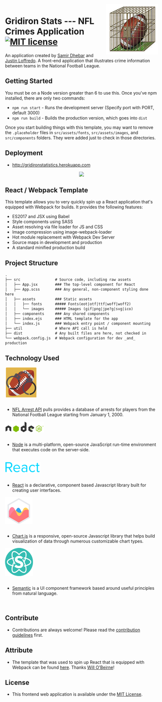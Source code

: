 <img src="src/assets/images/football.jpg" align="right" />

# Gridiron Stats --- NFL Crimes Application <br> [![MIT license](https://img.shields.io/badge/license-MIT-blue.svg)](https://raw.githubusercontent.com/samirdhebar/Gridiron_Stats/master/LICENSE.md)
An application created by [Samir Dhebar](https://github.com/samirdhebar) and [Justin Loffredo](https://github.com/justloffredo). A front-end application that illustrates crime information between teams in the National Football League.

## Getting Started

You must be on a Node version greater than 6 to use this. Once you've npm
installed, there are only two commands:

* `npm run start` - Runs the development server (Specify port with PORT, default 3000)
* `npm run build` - Builds the production version, which goes into `dist`

Once you start building things with this template, you may want to remove the
`.placeholder` files in `src/assets/fonts`, `src/assets/images`, and
`src/components` folders. They were added just to check in those directories.

## Deployment

* http://gridironstatistics.herokuapp.com

<p style="text-align: center;">
	<img src= "https://media.giphy.com/media/3ohs7Kmj4PaV9HFvck/giphy.gif" width="900">
</p>

## React / Webpack Template

This template allows you to very quickly spin up a React application that's
equipped with Webpack for builds. It provides the following features:

* ES2017 and JSX using Babel
* Style components using SASS
* Asset resolving via file loader for JS and CSS
* Image compression using image-webpack-loader
* Hot module replacement with Webpack Dev Server
* Source maps in development and production
* A standard minified production build

## Project Structure

```
.
├── src                # Source code, including raw assets
│   ├── App.jsx        ### The top-level component for React
│   ├── App.scss       ### Any general, non-component styling done here
│   ├── assets         ### Static assets
│   │   ├── fonts      ##### Fonts(eot|otf|ttf|woff|woff2)
│   │   └── images     ##### Images (gif|png|jpe?g|svg|ico)
│   ├── components     ### Any shared components
│   ├── index.ejs      ### HTML template for the app
│   └── index.js       ### Webpack entry point / component mounting
├── util               # Where API call is held    
├── dist               # Any built files are here, not checked in
└── webpack.config.js  # Webpack configuration for dev _and_ production
```

## Technology Used
<img src="src/assets/images/rsz_1nflarrests.png" align="center" /> <br><br>
* [NFL Arrest API](http://www.nflarrest.com/) pulls provides a database of arrests for players from the National Football League starting from January 1, 2000.

<img src="src/assets/images/node.png" align= "center" /> <br><br>  
* [Node](https://nodejs.org/en/) is a multi-platform, open-source JavaScript run-time environment that executes code on the server-side.
<br><br>

<img src="src/assets/images/react1.png" align= "center" /> <br><br>  
* [React](https://facebook.github.io/react/) is a declarative, component based Javascript library built for creating user interfaces.

<img src="src/assets/images/rsz_chart.png" align="center" /> <br><br>
* [Chart.js](http://www.chartjs.org/) is a responsive, open-source Javascript library that helps build visualization of data through numerous customizable chart types.

<img src="src/assets/images/rsz_semantic.png" align= "center" /> <br><br>
* [Semantic](http://www.semantic-ui.com) is a UI component framework based around useful principles from natural language.
<br>


## Contribute
* Contributions are always welcome! Please read the [contribution guidelines](CONTRIBUTING.md) first.

## Attribute
* The template that was used to spin up React that is equipped with Webpack can be found [here](https://github.com/wbobeirne/nycda-react-webpack-template). Thanks [Will O'Beirne](https://github.com/wbobeirne)!

## License
* This frontend web application is available under the [MIT License](https://github.com/samirdhebar/Gridiron_Stats/blob/master/LICENSE.md).

